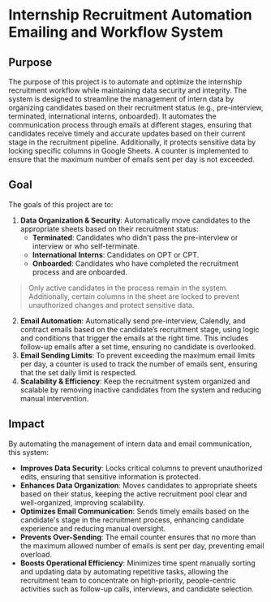 # Internship Recruitment Automation Emailing and Workflow System

## Purpose
The purpose of this project is to automate and optimize the internship recruitment workflow while maintaining data security and integrity. The system is designed to streamline the management of intern data by organizing candidates based on their recruitment status (e.g., pre-interview, terminated, international interns, onboarded). It automates the communication process through emails at different stages, ensuring that candidates receive timely and accurate updates based on their current stage in the recruitment pipeline. Additionally, it protects sensitive data by locking specific columns in Google Sheets. A counter is implemented to ensure that the maximum number of emails sent per day is not exceeded.

## Goal
The goals of this project are to:
1. **Data Organization & Security**: Automatically move candidates to the appropriate sheets based on their recruitment status:
   - **Terminated**: Candidates who didn't pass the pre-interview or interview or who self-terminate.
   - **International Interns**: Candidates on OPT or CPT.
   - **Onboarded**: Candidates who have completed the recruitment process and are onboarded.
> Only active candidates in the process remain in the system. Additionally, certain columns in the sheet are locked to prevent unauthorized changes and protect sensitive data.
2. **Email Automation**: Automatically send pre-interview, Calendly, and contract emails based on the candidate’s recruitment stage, using logic and conditions that trigger the emails at the right time. This includes follow-up emails after a set time, ensuring no candidate is overlooked.
3. **Email Sending Limits**: To prevent exceeding the maximum email limits per day, a counter is used to track the number of emails sent, ensuring that the set daily limit is respected.
4. **Scalability & Efficiency**: Keep the recruitment system organized and scalable by removing inactive candidates from the system and reducing manual intervention.

## Impact
By automating the management of intern data and email communication, this system:
- **Improves Data Security**: Locks critical columns to prevent unauthorized edits, ensuring that sensitive information is protected.
- **Enhances Data Organization**: Moves candidates to appropriate sheets based on their status, keeping the active recruitment pool clear and well-organized, improving scalability.
- **Optimizes Email Communication**: Sends timely emails based on the candidate's stage in the recruitment process, enhancing candidate experience and reducing manual oversight.
- **Prevents Over-Sending**: The email counter ensures that no more than the maximum allowed number of emails is sent per day, preventing email overload.
- **Boosts Operational Efficiency**: Minimizes time spent manually sorting and updating data by automating repetitive tasks, allowing the recruitment team to concentrate on high-priority, people-centric activities such as follow-up calls, interviews, and candidate selection.
